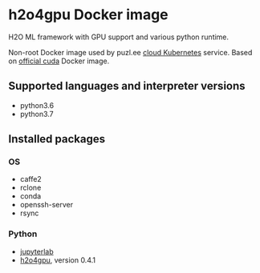 # h2o4gpu Docker image

H2O ML framework with GPU support and various python runtime.

Non-root Docker image used by puzl.ee [cloud Kubernetes](https://puzl.ee) service. Based on [official cuda](https://hub.docker.com/r/nvidia/cuda) Docker image.
## Supported languages and interpreter versions
- python3.6
- python3.7

## Installed packages
### OS
- caffe2
- rclone
- conda
- openssh-server
- rsync

### Python
- [jupyterlab](https://pypi.org/project/jupyterlab/)
- [h2o4gpu](https://pypi.org/project/h2o4gpu/), version 0.4.1

